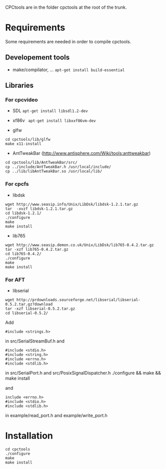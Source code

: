 CPCtools are in the folder cpctools at the root of the trunk.

# Requirements #
Some requirements are needed in order to compile cpctools.

## Developement tools ##
  * make/compilator, ...
`apt-get install build-essential`

## Libraries ##
### For cpcvideo ###
  * SDL
`apt-get install libsdl1.2-dev`

  * xf86v
` apt-get install libxxf86vm-dev`

  * glfw
```
cd cpctools/lib/glfw
make x11-install
```
  * AntTweakBar (http://www.antisphere.com/Wiki/tools:anttweakbar)
```
cd cpctools/lib/AntTweakBar/src/
cp ../include/AntTweakBar.h /usr/local/include/
cp ../lib/libAntTweakBar.so /usr/local/lib/
```


### For cpcfs ###
  * libdsk
```
wget http://www.seasip.info/Unix/LibDsk/libdsk-1.2.1.tar.gz
tar  -xvzf libdsk-1.2.1.tar.gz 
cd libdsk-1.2.1/
./configure
make
make install
```

  * lib765
```
wget http://www.seasip.demon.co.uk/Unix/LibDsk/lib765-0.4.2.tar.gz
tar -xzf lib765-0.4.2.tar.gz
cd lib765-0.4.2/
./configure
make
make install
```

### For AFT ###
  * libserial
```
wget http://prdownloads.sourceforge.net/libserial/libserial-0.5.2.tar.gz?download
tar -xzf libserial-0.5.2.tar.gz 
cd libserial-0.5.2/
```
Add
```
#include <strings.h>
```
in src/SerialStreamBuf.h
and
```
#include <stdio.h>
#include <string.h>
#include <errno.h>
#include <stdlib.h>
```
in src/SerialPort.h and src/PosixSignalDispatcher.h
./configure && make && make install

and
```
include <errno.h>
#include <stdio.h>
#include <stdlib.h>
```
in example/read\_port.h and example/write\_port.h

# Installation #
```
cd cpctools
./configure
make
make install
```